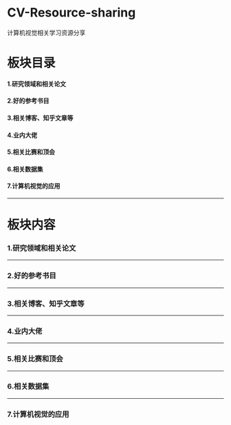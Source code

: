 # CV-Resource-sharing
计算机视觉相关学习资源分享

# 板块目录
#### 1.研究领域和相关论文
#### 2.好的参考书目
#### 3.相关博客、知乎文章等
#### 4.业内大佬
#### 5.相关比赛和顶会
#### 6.相关数据集
#### 7.计算机视觉的应用  

****

# 板块内容
### 1.研究领域和相关论文

****

### 2.好的参考书目  

****

### 3.相关博客、知乎文章等  

****

### 4.业内大佬  

****

### 5.相关比赛和顶会  

****

### 6.相关数据集  

****

### 7.计算机视觉的应用  

